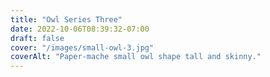 ```yaml
---
title: "Owl Series Three"
date: 2022-10-06T08:39:32-07:00
draft: false
cover: "/images/small-owl-3.jpg"
coverAlt: "Paper-mache small owl shape tall and skinny."
---
```


